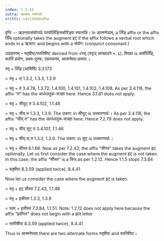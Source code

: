 ```yaml
---
index: 7.2.43
sutra: ऋतश्च संयोगादेः
vritti: satishabodha
---
```



वृत्तिः -- ऋदन्तात्संयोगादेः परयोर्लिङ्सिचोरिड्वा स्यात्तङि। In आत्मनेपदम्, a लिँङ् affix or the affix सिँच् optionally takes the augment इट् if the affix follows a verbal root which ends in a ऋकार: and begins with a संयोग: (conjunct consonant.)


उदाहरणम् – स्तृषीष्ट/स्तरिषीष्ट derived from √स्तृ (स्तृञ् आच्छादने ५. ६). विवक्षा is आशीर्लिँङ्, कर्तरि प्रयोगः, प्रथम-पुरुषः, एकवचनम्, आत्मनेपद-प्रत्यय:।


स्तृ + लिँङ् (आशिषि) 3.3.173

= स्तृ + ल् 1.3.2, 1.3.3, 1.3.9

= स्तृ + त 3.4.78, 1.3.72, 1.4.100, 1.4.101, 1.4.102, 1.4.108. As per 3.4.116, the affix “त” has the आर्धधातुक-सञ्ज्ञा here. Hence 3.1.81 does not apply.

= स्तृ + सीयुट् त 3.4.102, 1.1.46

= स्तृ + सीय् त 1.3.3, 1.3.9. The उकार: in सीयुट् is उच्चारणार्थ:। As per 3.4.116, the affix “सीय् त” has the आर्धधातुक-सञ्ज्ञा here. Hence 7.2.79 does not apply.

= स्तृ + सीय् सुट् त 3.4.107, 1.1.46

= स्तृ + सीय् स् त 1.3.3, 1.3.9. The उकार: in सुट् is उच्चारणार्थ:।

= स्तृ + सीस्त 6.1.66. Now as per 7.2.43, the affix “सीस्त” takes the augment इट् optionally. Let us first consider the case where the augment इट् is not taken. In this case, the affix “सीस्त” is a कित् as per 1.2.12. Hence 1.1.5 stops 7.3.84

= स्तृषीष्ट 8.3.59 (applied twice), 8.4.41


Now let us consider the case where the augment इट् is taken.


= स्तृ + इट् सीस्त 7.2.43, 1.1.46

= स्तृ + इसीस्त 1.3.3, 1.3.9

= स्तर् + इसीस्त 7.3.84, 1.1.51. Note: 1.2.12 does not apply here because the affix “इसीस्त” does not begin with a झल् letter

= स्तरिषीष्ट 8.3.59 (applied twice), 8.4.41


Thus in आत्मनेपदम् there are two alternate forms स्तृषीष्ट and स्तरिषीष्ट।

